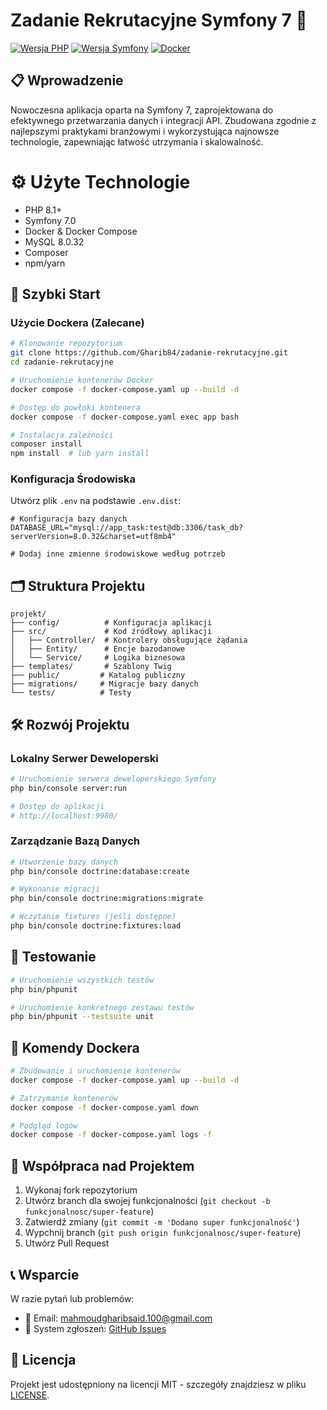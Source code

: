 # Zadanie Rekrutacyjne Symfony 7 🚀

[![Wersja PHP](https://img.shields.io/badge/PHP-8.1%2B-blue.svg)](https://php.net)
[![Wersja Symfony](https://img.shields.io/badge/Symfony-7.0-green.svg)](https://symfony.com)
[![Docker](https://img.shields.io/badge/Docker-Ready-brightgreen.svg)](https://www.docker.com/)

## 📋 Wprowadzenie

Nowoczesna aplikacja oparta na Symfony 7, zaprojektowana do efektywnego przetwarzania danych i integracji API. Zbudowana zgodnie z najlepszymi praktykami branżowymi i wykorzystująca najnowsze technologie, zapewniając łatwość utrzymania i skalowalność.

<h1>⚙️ Użyte Technologie</h1>

- PHP 8.1+
- Symfony 7.0
- Docker & Docker Compose
- MySQL 8.0.32
- Composer
- npm/yarn

## 🚀 Szybki Start

### Użycie Dockera (Zalecane)

```bash
# Klonowanie repozytorium
git clone https://github.com/Gharib84/zadanie-rekrutacyjne.git
cd zadanie-rekrutacyjne

# Uruchomienie kontenerów Docker
docker compose -f docker-compose.yaml up --build -d

# Dostęp do powłoki kontenera
docker compose -f docker-compose.yaml exec app bash

# Instalacja zależności
composer install
npm install  # lub yarn install
```

### Konfiguracja Środowiska

Utwórz plik `.env` na podstawie `.env.dist`:

```dotenv
# Konfiguracja bazy danych
DATABASE_URL="mysql://app_task:test@db:3306/task_db?serverVersion=8.0.32&charset=utf8mb4"

# Dodaj inne zmienne środowiskowe według potrzeb
```

## 🗂️ Struktura Projektu

```
projekt/
├── config/          # Konfiguracja aplikacji
├── src/             # Kod źródłowy aplikacji
│   ├── Controller/  # Kontrolery obsługujące żądania
│   ├── Entity/      # Encje bazodanowe
│   └── Service/     # Logika biznesowa
├── templates/       # Szablony Twig
├── public/         # Katalog publiczny
├── migrations/     # Migracje bazy danych
└── tests/          # Testy
```

## 🛠️ Rozwój Projektu

### Lokalny Serwer Deweloperski

```bash
# Uruchomienie serwera deweloperskiego Symfony
php bin/console server:run

# Dostęp do aplikacji
# http://localhost:9980/
```

### Zarządzanie Bazą Danych

```bash
# Utworzenie bazy danych
php bin/console doctrine:database:create

# Wykonanie migracji
php bin/console doctrine:migrations:migrate

# Wczytanie fixtures (jeśli dostępne)
php bin/console doctrine:fixtures:load
```

## 🧪 Testowanie

```bash
# Uruchomienie wszystkich testów
php bin/phpunit

# Uruchomienie konkretnego zestawu testów
php bin/phpunit --testsuite unit
```

## 🐳 Komendy Dockera

```bash
# Zbudowanie i uruchomienie kontenerów
docker compose -f docker-compose.yaml up --build -d

# Zatrzymanie kontenerów
docker compose -f docker-compose.yaml down

# Podgląd logów
docker compose -f docker-compose.yaml logs -f
```

## 📝 Współpraca nad Projektem

1. Wykonaj fork repozytorium
2. Utwórz branch dla swojej funkcjonalności (`git checkout -b funkcjonalnosc/super-feature`)
3. Zatwierdź zmiany (`git commit -m 'Dodano super funkcjonalność'`)
4. Wypchnij branch (`git push origin funkcjonalnosc/super-feature`)
5. Utwórz Pull Request

## 📞 Wsparcie

W razie pytań lub problemów:
- 📧 Email: mahmoudgharibsaid.100@gmail.com
- 💬 System zgłoszeń: [GitHub Issues](https://github.com/Gharib84/zadanie-rekrutacyjne/issues)

## 📜 Licencja

Projekt jest udostępniony na licencji MIT - szczegóły znajdziesz w pliku [LICENSE](LICENSE).